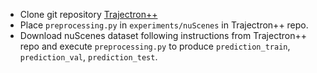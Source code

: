 * Clone git repository [Trajectron++](git@github.com:StanfordASL/Trajectron-plus-plus.git)
* Place `preprocessing.py` in `experiments/nuScenes` in Trajectron++ repo.
* Download nuScenes dataset following instructions from Trajectron++ repo and execute `preprocessing.py` to produce `prediction_train`, `prediction_val`, `prediction_test`.